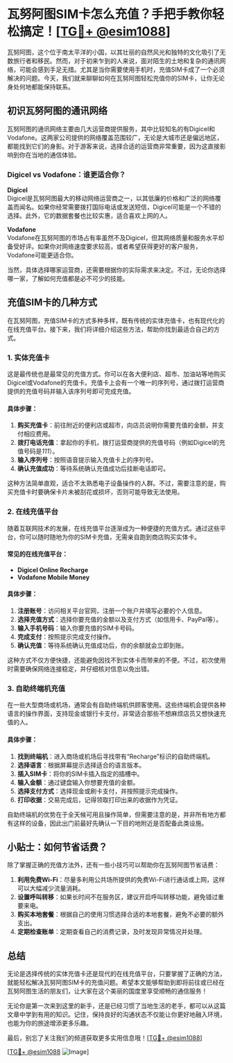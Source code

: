 # 瓦努阿图SIM卡怎么充值？手把手教你轻松搞定！[[TG💪+ @esim1088](https://t.me/s/esim1088)]

瓦努阿图，这个位于南太平洋的小国，以其壮丽的自然风光和独特的文化吸引了无数旅行者和移民。然而，对于初来乍到的人来说，面对陌生的土地和复杂的通讯网络，可能会感到手足无措。尤其是当你需要使用手机时，充值SIM卡成了一个必须解决的问题。今天，我们就来聊聊如何在瓦努阿图轻松充值你的SIM卡，让你无论身处何地都能保持联系。

## 初识瓦努阿图的通讯网络

瓦努阿图的通讯网络主要由几大运营商提供服务，其中比较知名的有Digicel和Vodafone。这两家公司提供的网络覆盖范围较广，无论是大城市还是偏远地区，都能找到它们的身影。对于游客来说，选择合适的运营商非常重要，因为这直接影响到你在当地的通信体验。

### Digicel vs Vodafone：谁更适合你？

**Digicel**  
Digicel是瓦努阿图最大的移动网络运营商之一，以其低廉的价格和广泛的网络覆盖而闻名。如果你经常需要拨打国际电话或发送短信，Digicel可能是一个不错的选择。此外，它的数据套餐也比较实惠，适合喜欢上网的人。

**Vodafone**  
Vodafone在瓦努阿图的市场占有率虽然不及Digicel，但其网络质量和服务水平却备受好评。如果你对网络速度要求较高，或者希望获得更好的客户服务，Vodafone可能更适合你。

当然，具体选择哪家运营商，还需要根据你的实际需求来决定。不过，无论你选择哪一家，了解如何充值都是必不可少的技能。

## 充值SIM卡的几种方式

在瓦努阿图，充值SIM卡的方式多种多样，既有传统的实体充值卡，也有现代化的在线充值平台。接下来，我们将详细介绍这些方法，帮助你找到最适合自己的方式。

### 1. 实体充值卡

这是最传统也是最常见的充值方式。你可以在各大便利店、超市、加油站等地购买Digicel或Vodafone的充值卡。充值卡上会有一个唯一的序列号，通过拨打运营商提供的充值号码并输入该序列号即可完成充值。

#### 具体步骤：
1. **购买充值卡**：前往附近的便利店或超市，向店员说明你需要充值的金额，并支付相应费用。
2. **拨打电话充值**：拿起你的手机，拨打运营商提供的充值号码（例如Digicel的充值号码是*111*）。
3. **输入序列号**：按照语音提示输入充值卡上的序列号。
4. **确认充值成功**：等待系统确认充值成功后挂断电话即可。

这种方法简单直观，适合不太熟悉电子设备操作的人群。不过，需要注意的是，购买充值卡时要确保卡片未被刮花或损坏，否则可能导致无法使用。

### 2. 在线充值平台

随着互联网技术的发展，在线充值平台逐渐成为一种便捷的充值方式。通过这些平台，你可以随时随地为你的SIM卡充值，无需亲自跑到商店购买实体卡。

#### 常见的在线充值平台：
- **Digicel Online Recharge**
- **Vodafone Mobile Money**

#### 具体步骤：
1. **注册账号**：访问相关平台官网，注册一个账户并填写必要的个人信息。
2. **选择充值方式**：选择你要充值的金额以及支付方式（如信用卡、PayPal等）。
3. **输入手机号码**：输入你要充值的SIM卡号码。
4. **完成支付**：按照提示完成支付操作。
5. **确认充值**：等待系统确认充值成功后，你的余额就会立即到账。

这种方式不仅方便快捷，还能避免因找不到实体卡而带来的不便。不过，初次使用时需要确保网络连接稳定，并仔细核对信息以免出错。

### 3. 自助终端机充值

在一些大型商场或机场，通常会有自助终端机供顾客使用。这些终端机会提供各种语言的操作界面，支持现金或银行卡支付，非常适合那些不想麻烦店员又想快速充值的人。

#### 具体步骤：
1. **找到终端机**：进入商场或机场后寻找带有“Recharge”标识的自助终端机。
2. **选择语言**：根据屏幕提示选择适合的语言版本。
3. **插入SIM卡**：将你的SIM卡插入指定的插槽中。
4. **输入金额**：通过键盘输入你想要充值的金额。
5. **选择支付方式**：选择现金或刷卡支付，并按照提示完成操作。
6. **打印收据**：交易完成后，记得领取打印出来的收据作为凭证。

自助终端机的优势在于全天候可用且操作简单，但需要注意的是，并非所有地方都有这样的设备，因此出门前最好先确认一下目的地附近是否配备此类设施。

## 小贴士：如何节省话费？

除了掌握正确的充值方法外，还有一些小技巧可以帮助你在瓦努阿图节省话费：

1. **利用免费Wi-Fi**：尽量多利用公共场所提供的免费Wi-Fi进行通话或上网，这样可以大幅减少流量消耗。
2. **设置呼叫转移**：如果长时间不在服务区，建议开启呼叫转移功能，避免错过重要来电。
3. **购买本地套餐**：根据自己的使用习惯选择合适的本地套餐，避免不必要的额外支出。
4. **定期检查账单**：定期查看自己的消费记录，及时发现异常情况并处理。

## 总结

无论是选择传统的实体充值卡还是现代的在线充值平台，只要掌握了正确的方法，就能轻松解决瓦努阿图SIM卡的充值问题。希望本文能够帮助到即将前往或已经在瓦努阿图生活的朋友们，让大家在这个美丽的国度里享受顺畅的通信服务！

无论你是第一次来到这里的新手，还是已经习惯了当地生活的老手，都可以从这篇文章中学到有用的知识。记住，保持良好的沟通状态不仅能让你更好地融入环境，也能为你的旅途增添更多乐趣。

最后，别忘了关注我们的频道获取更多实用信息哦！[[TG💪+ @esim1088](https://t.me/s/esim1088)] 

[[TG💪+ @esim1088](https://t.me/s/esim1088) ![Image](https://i.postimg.cc/4NQfJmqS/Snipaste-2025-05-13-00-14-12.png)]